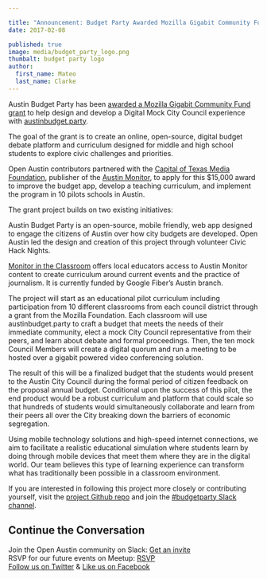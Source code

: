 ```yaml
---

title: "Announcement: Budget Party Awarded Mozilla Gigabit Community Fund Grant"
date: 2017-02-08

published: true
image: media/budget_party_logo.png
thumbalt: budget party logo
author:
  first_name: Mateo
  last_name: Clarke
---
```


Austin Budget Party has been [awarded a Mozilla Gigabit Community Fund grant](https://learning.mozilla.org/blog/mozilla-awards-241000-to-explore-the-intersection-of-gigabit-technology-and-civics-robotics-farming-and-more) to help design and develop a Digital Mock City Council experience with [austinbudget.party](https://austinbudget.party/).

The goal of the grant is to create an online, open-source, digital budget debate platform and curriculum designed for middle and high school students to explore civic challenges and priorities.

Open Austin contributors partnered with the [Capital of Texas Media Foundation](https://www.cotmf.org/), publisher of the [Austin Monitor](http://www.austinmonitor.com/), to apply for this $15,000 award to improve the budget app, develop a teaching curriculum, and implement the program in 10 pilots schools in Austin.

The grant project builds on two existing initiatives:

Austin Budget Party is an open-source, mobile friendly, web app designed to engage the citizens of Austin over how city budgets are developed. Open Austin led the design and creation of this project through volunteer Civic Hack Nights.

[Monitor in the Classroom](https://www.cotmf.org/austinmonitorintheclassroom/) offers local educators access to Austin Monitor content to create curriculum around current events and the practice of journalism. It is currently funded by Google Fiber’s Austin branch.

The project will start as an educational pilot curriculum including participation from 10 different classrooms from each council district through a grant from the Mozilla Foundation. Each classroom will use austinbudget.party to craft a budget that meets the needs of their immediate community, elect a mock City Council representative from their peers, and learn about debate and formal proceedings. Then, the ten mock Council Members will create a digital quorum and run a meeting to be hosted over a gigabit powered video conferencing solution.

The result of this will be a finalized budget that the students would present to the Austin City Council during the formal period of citizen feedback on the proposal annual budget. Conditional upon the success of this pilot, the end product would be a robust curriculum and platform that could scale so that hundreds of students would simultaneously collaborate and learn from their peers all over the City breaking down the barriers of economic segregation.

Using mobile technology solutions and high-speed internet connections, we aim to facilitate a realistic educational simulation where students learn by doing through mobile devices that meet them where they are in the digital world. Our team believes this type of learning experience can transform what has traditionally been possible in a classroom environment.

If you are interested in following this project more closely or contributing yourself, visit the [project Github repo](https://github.com/open-austin/budgetparty) and join the [#budgetparty Slack channel](http://slack.open-austin.org/).


## Continue the Conversation

Join the Open Austin community on Slack: [Get an invite](http://slack.open-austin.org/)
<br />
RSVP for our future events on Meetup: [RSVP](http://www.meetup.com/Open-Austin/)
<br />
[Follow us on Twitter](https://twitter.com/openaustin?lang=en)
& [Like us on Facebook](https://www.facebook.com/Open-Austin-412390968837071/)
